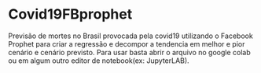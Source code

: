 # Covid19FBprophet
Previsão de mortes no Brasil provocada pela covid19 utilizando o Facebook Prophet para criar a regressão e decompor a tendencia em melhor e pior cenário e cenário previsto. Para usar basta abrir o arquivo no google colab ou em algum outro editor de notebook(ex: JupyterLAB).
